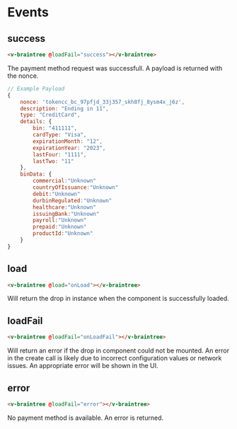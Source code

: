 # Events

## success

```html
<v-braintree @loadFail="success"></v-braintree>
```
The payment method request was successfull. A payload is returned with the nonce.
```js
// Example Payload
{
    nonce: 'tokencc_bc_97pfjd_33j357_skh8fj_8ysm4x_j6z',
    description: "Ending in 11",
    type: "CreditCard",
    details: {
        bin: "411111",
        cardType: "Visa",
        expirationMonth: "12",
        expirationYear: "2023",
        lastFour: "1111",
        lastTwo: "11"
    },
    binData: {
        commercial:"Unknown"
        countryOfIssuance:"Unknown"
        debit:"Unknown"
        durbinRegulated:"Unknown"
        healthcare:"Unknown"
        issuingBank:"Unknown"
        payroll:"Unknown"
        prepaid:"Unknown"
        productId:"Unknown"
    }
}
```

## load

```html
<v-braintree @load="onLoad"></v-braintree>
```
Will return the drop in instance when the component is successfully loaded.

## loadFail

```html
<v-braintree @loadFail="onLoadFail"></v-braintree>
```
Will return an error if the drop in component could not be mounted. An error in the create call is likely due to incorrect configuration values or network issues. An appropriate error will be shown in the UI.

## error

```html
<v-braintree @loadFail="error"></v-braintree>
```
No payment method is available. An error is returned.
